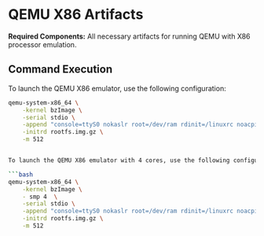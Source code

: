 # QEMU X86 Artifacts

**Required Components:**
All necessary artifacts for running QEMU with X86 processor emulation.

## Command Execution
To launch the QEMU X86 emulator, use the following configuration:

```bash
qemu-system-x86_64 \
    -kernel bzImage \
    -serial stdio \
    -append "console=ttyS0 nokaslr root=/dev/ram rdinit=/linuxrc noacpi" \
    -initrd rootfs.img.gz \
    -m 512


To launch the QEMU X86 emulator with 4 cores, use the following configuration:

```bash
qemu-system-x86_64 \
    -kernel bzImage \
    - smp 4  \
    -serial stdio \
    -append "console=ttyS0 nokaslr root=/dev/ram rdinit=/linuxrc noacpi" \
    -initrd rootfs.img.gz \
    -m 512


